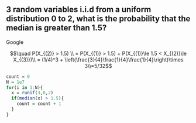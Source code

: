 ## 3 random variables i.i.d from a uniform distribution 0 to 2, what is the probability that the median is greater than 1.5?

Google

$$\quad P(X_{(2)} > 1.5) \\ = P(X_{(1)} > 1.5) + P(X_{(1)}\le 1.5 < X_{(2)}\le X_{(3)})\\ = (1/4)^3 + \left(\frac{3}{4}\frac{1}{4}\frac{1}{4}\right)\times 3\\=5/32$$

```r
count = 0
N = 1e7
for(i in 1:N){
  x = runif(3,0,2)
  if(median(x) > 1.5){
    count = count + 1
  }
}
```



